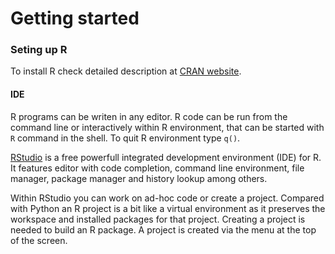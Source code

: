 # Getting started

### Seting up R
To install R check detailed description at [CRAN website](http://cran.r-project.org).

#### IDE
R programs can be writen in any editor. R code can be run from the command line or interactively within R environment, that can be started with `R` command in the shell. To quit R environment type `q()`.

[RStudio](http://www.rstudio.com/products/RStudio/) is a free powerfull integrated development environment (IDE) for R. It features editor with code completion, command line environment, file manager, package manager and history lookup among others.

Within RStudio you can work on ad-hoc code or create a project. Compared with Python an R project is a bit like a virtual environment as it preserves the workspace and installed packages for that project. Creating a project is needed to build an R package. A project is created via the menu at the top of the screen.